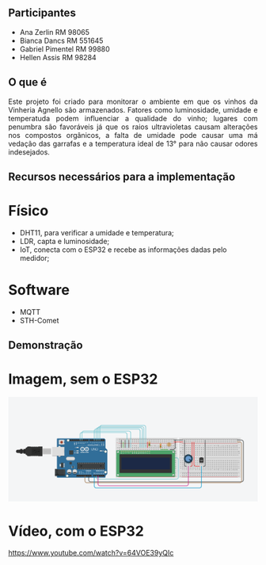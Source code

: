 ## Participantes
- Ana Zerlin        RM 98065
- Bianca Dancs      RM 551645
- Gabriel Pimentel  RM 99880
- Hellen Assis      RM 98284

## O que é
<div align="justify">Este projeto foi criado para monitorar o ambiente em que os vinhos da Vinheria Agnello são armazenados. Fatores como luminosidade, umidade e temperatuda podem influenciar a qualidade do vinho; lugares com penumbra são favoráveis já que os raios ultravioletas causam alterações nos compostos orgânicos, a falta de umidade pode causar uma má vedação das garrafas e a temperatura ideal de 13° para não causar odores indesejados.</div>

## Recursos necessários para a implementação

# Físico
- DHT11, para verificar a umidade e temperatura;
- LDR, capta e luminosidade;
- IoT, conecta com o ESP32 e recebe as informações dadas pelo medidor;

# Software
- MQTT
- STH-Comet

## Demonstração

# Imagem, sem o ESP32
![Foto da demonstração do funcionamento sem o ESP32, no tinkercad](exemplo.png)

# Vídeo, com o ESP32
https://www.youtube.com/watch?v=64VOE39yQIc